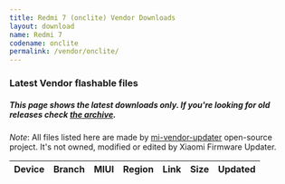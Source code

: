 ```yaml
---
title: Redmi 7 (onclite) Vendor Downloads
layout: download
name: Redmi 7
codename: onclite
permalink: /vendor/onclite/
---
```


### Latest Vendor flashable files
##### This page shows the latest downloads only. If you're looking for old releases check [the archive](/archive/vendor/onclite/).

*Note*: All files listed here are made by [mi-vendor-updater](https://github.com/TryHardDood/mi-vendor-updater) open-source project. It's not owned, modified or edited by Xiaomi Firmware Updater.

<div class="table-responsive-md" id="table-wrapper">
    <table id="vendor" class="display dt-responsive compact table table-striped table-hover table-sm">
        <thead class="thead-dark">
            <tr>
                <th>Device</th>
                <th>Branch</th>
                <th>MIUI</th>
                <th>Region</th>
                <th>Link</th>
                <th>Size</th>
                <th>Updated</th>
            </tr>
        </thead>
        <script>loadVendorDownloads('onclite', 'latest')</script>
    </table>
</div>
